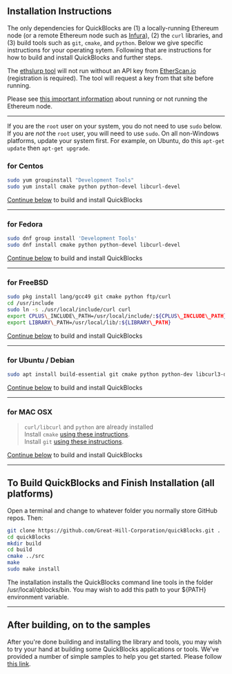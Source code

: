 ## Installation Instructions

The only dependencies for QuickBlocks are (1) a locally-running Ethereum node (or a remote Ethereum node such as [Infura](http://infura.io)), (2) the `curl` libraries, and (3) build tools such as `git`, `cmake`, and `python`.  Below we give specific instructions for your operating sytem. Following that are instructions for how to build and install QuickBlocks and further steps.

The [ethslurp tool](../../apps/ethslurp/README.md) will not run without an API key from [EtherScan.io](http://etherscan.io/apis) (registration is required). The tool will request a key from that site before running.

Please see [this important information](RUNNING_A_NODE.md) about running or not running the Ethereum node.

***

If you are the `root` user on your system, you do not need to use `sudo` below. If you are *not* the `root` user, you will need to use `sudo`. On all non-Windows platforms, update your system first. For example, on Ubuntu, do this `apt-get update` then `apt-get upgrade`.

### for Centos

```bash
sudo yum groupinstall "Development Tools"  
sudo yum install cmake python python-devel libcurl-devel
```

[Continue below](#finish) to build and install QuickBlocks

***

### for Fedora

```bash
sudo dnf group install 'Development Tools'
sudo dnf install cmake python python-devel libcurl-devel
```

[Continue below](#finish) to build and install QuickBlocks

***

### for FreeBSD

```bash
sudo pkg install lang/gcc49 git cmake python ftp/curl
cd /usr/include  
sudo ln -s ./usr/local/include/curl curl  
export CPLUS\_INCLUDE\_PATH=/usr/local/include/:${CPLUS\_INCLUDE\_PATH}
export LIBRARY\_PATH=/usr/local/lib/:${LIBRARY\_PATH}
```

[Continue below](#finish) to build and install QuickBlocks

***

### for Ubuntu / Debian

```bash
sudo apt install build-essential git cmake python python-dev libcurl3-dev
```

[Continue below](#finish) to build and install QuickBlocks

***

### for MAC OSX

   > `curl/libcurl` and `python` are already installed  
   > Install `cmake` [using these instructions](https://cmake.org/download/).  
   > Install `git` [using these instructions](https://git-scm.com/download/mac).

[Continue below](#finish) to build and install QuickBlocks

<a name="finish" href=""></a>
***
## To Build QuickBlocks and Finish Installation (all platforms)

Open a terminal and change to whatever folder you normally store GitHub repos. Then:

```bash
git clone https://github.com/Great-Hill-Corporation/quickBlocks.git .
cd quickBlocks
mkdir build
cd build
cmake ../src
make
sudo make install
```

The installation installs the QuickBlocks command line tools in the folder /usr/local/qblocks/bin. You may wish to add this path to your ${PATH} environment variable.

***
## After building, on to the samples

After you're done building and installing the library and tools, you may wish to try your hand at building some QuickBlocks applications or tools. We've provided a 
number of simple samples to help you get started. Please follow [this link](/src/examples).
